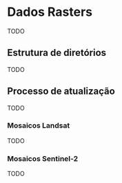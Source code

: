 # Dados Rasters
TODO

## Estrutura de diretórios
TODO

## Processo de atualização
TODO

### Mosaicos Landsat
TODO

### Mosaicos Sentinel-2
TODO